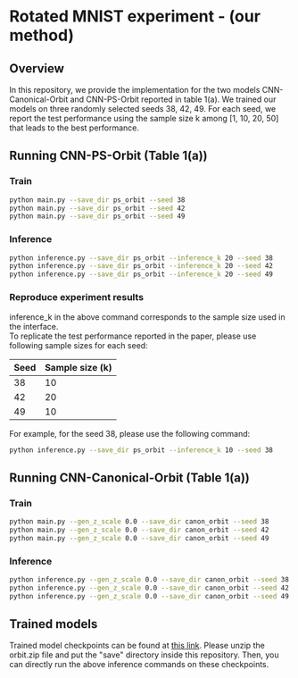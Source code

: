 # Rotated MNIST experiment - (our method)

## Overview
In this repository, we provide the implementation for the two models CNN-Canonical-Orbit and CNN-PS-Orbit reported in table 1(a). We trained our models on three randomly selected seeds 38, 42, 49. For each seed, we report the test performance using the sample size k among [1, 10, 20, 50] that leads to the best performance.

## Running CNN-PS-Orbit (Table 1(a))

### Train

```bash
python main.py --save_dir ps_orbit --seed 38
python main.py --save_dir ps_orbit --seed 42
python main.py --save_dir ps_orbit --seed 49
```

### Inference

```bash
python inference.py --save_dir ps_orbit --inference_k 20 --seed 38
python inference.py --save_dir ps_orbit --inference_k 20 --seed 42
python inference.py --save_dir ps_orbit --inference_k 20 --seed 49
```

### Reproduce experiment results
inference_k in the above command corresponds to the sample size used in the interface. <br>
To replicate the test performance reported in the paper, please use following sample sizes for each seed:

| Seed | Sample size (k) |
|---|---|
| 38 | 10 |
| 42 | 20 |
| 49 | 10 |

For example, for the seed 38, please use the following command:
```bash
python inference.py --save_dir ps_orbit --inference_k 10 --seed 38
```

## Running CNN-Canonical-Orbit (Table 1(a))
### Train

```bash
python main.py --gen_z_scale 0.0 --save_dir canon_orbit --seed 38
python main.py --gen_z_scale 0.0 --save_dir canon_orbit --seed 42
python main.py --gen_z_scale 0.0 --save_dir canon_orbit --seed 49
```

### Inference

```bash
python inference.py --gen_z_scale 0.0 --save_dir canon_orbit --seed 38
python inference.py --gen_z_scale 0.0 --save_dir canon_orbit --seed 42
python inference.py --gen_z_scale 0.0 --save_dir canon_orbit --seed 49
```

## Trained models
Trained model checkpoints can be found at [this link](https://drive.google.com/file/d/1kpups1xcSszySZnlkcLCk0D0bMgjQ3Jd/view?usp=sharing).
Please unzip the orbit.zip file and put the "save" directory inside this repository. Then, you can directly run the above inference commands on these checkpoints.

